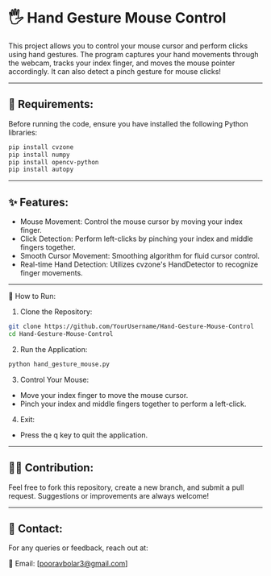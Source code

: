 # 🖐️ Hand Gesture Mouse Control

This project allows you to control your mouse cursor and perform clicks using hand gestures. The program captures your hand movements through the webcam, tracks your index finger, and moves the mouse pointer accordingly. It can also detect a pinch gesture for mouse clicks!

---

## 🧰 Requirements:

Before running the code, ensure you have installed the following Python libraries:

```bash
pip install cvzone
pip install numpy
pip install opencv-python
pip install autopy
```

---

## ✨ Features:
- Mouse Movement: Control the mouse cursor by moving your index finger.
- Click Detection: Perform left-clicks by pinching your index and middle fingers together.
- Smooth Cursor Movement: Smoothing algorithm for fluid cursor control.
- Real-time Hand Detection: Utilizes cvzone's HandDetector to recognize finger movements.

---

🚀 How to Run:
1) Clone the Repository:

```bash
git clone https://github.com/YourUsername/Hand-Gesture-Mouse-Control
cd Hand-Gesture-Mouse-Control
```

2) Run the Application:

```bash
python hand_gesture_mouse.py
```

3) Control Your Mouse:

- Move your index finger to move the mouse cursor.
- Pinch your index and middle fingers together to perform a left-click.

4) Exit:

- Press the q key to quit the application.

---

## 🧑‍💻 Contribution:
Feel free to fork this repository, create a new branch, and submit a pull request. Suggestions or improvements are always welcome!

---

## 📧 Contact:
For any queries or feedback, reach out at:

📩 Email: [pooravbolar3@gmail.com]
